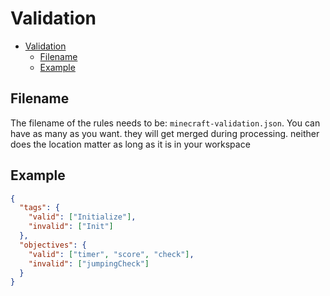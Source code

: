 # Validation

- [Validation](#validation)
	- [Filename](#filename)
	- [Example](#example)

## Filename

The filename of the rules needs to be: `minecraft-validation.json`. You can have as many as you want. they will get merged during processing. neither
does the location matter as long as it is in your workspace

## Example

```json
{
  "tags": {
    "valid": ["Initialize"],
    "invalid": ["Init"]
  },
  "objectives": {
    "valid": ["timer", "score", "check"],
    "invalid": ["jumpingCheck"]
  }
}
```
